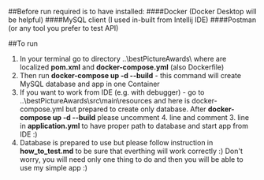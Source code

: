 ##Before run required is to have installed:
####Docker (Docker Desktop will be helpful)
####MySQL client (I used in-built from Intellij IDE)
####Postman (or any tool you prefer to test API)

##To run
1) In your terminal go to directory ..\bestPictureAwards\ where are localized  **pom.xml** 
and **docker-compose.yml** (also Dockerfile)
2) Then run **docker-compose up -d --build** - this command will create MySQL database and app in one Container
3) If you want to work from IDE (e.g. with debugger) - go to ..\bestPictureAwards\src\main\resources and here is docker-compose.yml but prepared to create only database. After **docker-compose up -d --build** please uncomment 4. line and comment 3. line in **application.yml** to have proper path to database and start app from IDE :)
4) Database is prepared to use but please follow instruction in **how_to_test.md** to be sure that everthing will work correctly :) Don't worry, you will need only one thing to do and then you will be able to use my simple app :)